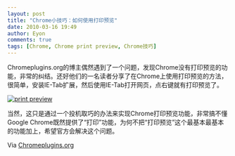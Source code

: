 ```yaml
---
layout: post
title: "Chrome小技巧：如何使用打印预览"
date: 2010-03-16 19:49
author: Eyon
comments: true
tags: [Chrome, Chrome print preview, Chrome技巧]
---
```

Chromeplugins.org的博主偶然遇到了一个问题，发现Chrome没有打印预览的功能，非常的纠结。还好他们的一名读者分享了在Chrome上使用打印预览的方法，很简单，安装IE-Tab扩展，然后使用IE-Tab打开网页，点右键就有打印预览了。

<a href="http://img.chromi.org/2010/03/print-preview.png">![](http://img.chromi.org/2010/03/print-preview-550x353.png "print preview")</a>

当然，这只是通过一个投机取巧的办法来实现Chrome打印预览功能，非常搞不懂Google Chrome既然提供了“打印”功能，为何不把“打印预览”这个最基本最基本的功能加上，希望官方会解决这个问题。

Via [Chromeplugins.org](http://www.chromeplugins.org/tips-tricks/print-preview-in-google-chrome/)
